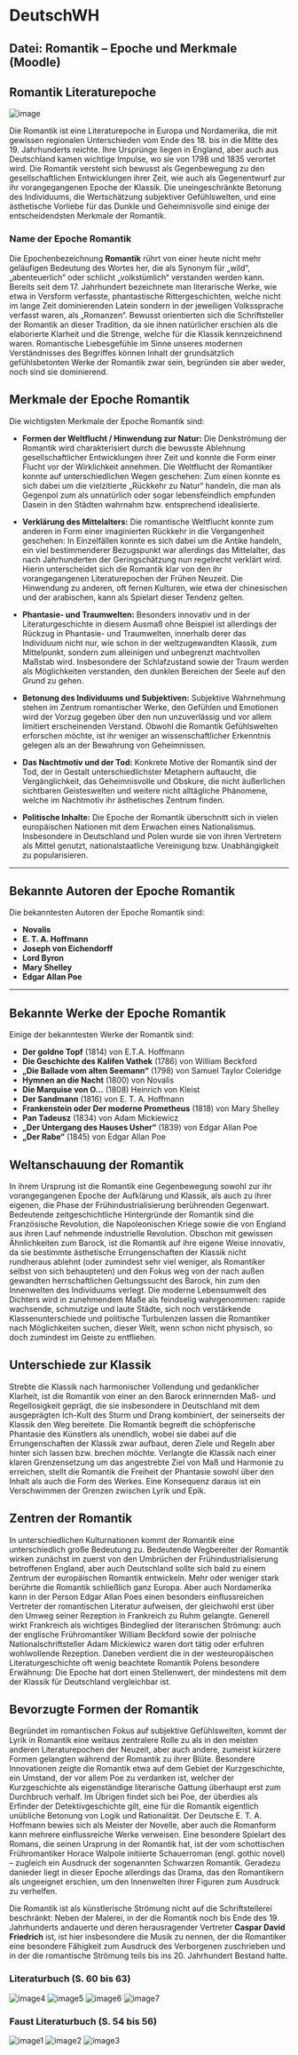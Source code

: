 # DeutschWH

## **Datei: Romantik – Epoche und Merkmale (Moodle)** ##



## Romantik Literaturepoche

![image](https://github.com/user-attachments/assets/0dfad973-18a3-4883-b779-5aeecfb6889b)

Die Romantik ist eine Literaturepoche in Europa und Nordamerika, die mit gewissen regionalen Unterschieden vom Ende des 18. bis in die Mitte des 19. Jahrhunderts reichte. Ihre Ursprünge liegen in England, aber auch aus Deutschland kamen wichtige Impulse, wo sie von 1798 und 1835 verortet wird. Die Romantik versteht sich bewusst als Gegenbewegung zu den gesellschaftlichen Entwicklungen ihrer Zeit, wie auch als Gegenentwurf zur ihr vorangegangenen Epoche der Klassik. Die uneingeschränkte Betonung des Individuums, die Wertschätzung subjektiver Gefühlswelten, und eine ästhetische Vorliebe für das Dunkle und Geheimnisvolle sind einige der entscheidendsten Merkmale der Romantik.

### Name der Epoche Romantik

Die Epochenbezeichnung **Romantik** rührt von einer heute nicht mehr geläufigen Bedeutung des Wortes her, die als Synonym für „wild“, „abenteuerlich“ oder schlicht „volkstümlich“ verstanden werden kann. Bereits seit dem 17. Jahrhundert bezeichnete man literarische Werke, wie etwa in Versform verfasste, phantastische Rittergeschichten, welche nicht im lange Zeit dominierenden Latein sondern in der jeweiligen Volkssprache verfasst waren, als „Romanzen“. Bewusst orientierten sich die Schriftsteller der Romantik an dieser Tradition, da sie ihnen natürlicher erschien als die elaborierte Klarheit und die Strenge, welche für die Klassik kennzeichnend waren. Romantische Liebesgefühle im Sinne unseres modernen Verständnisses des Begriffes können Inhalt der grundsätzlich gefühlsbetonten Werke der Romantik zwar sein, begründen sie aber weder, noch sind sie dominierend.

## Merkmale der Epoche Romantik

Die wichtigsten Merkmale der Epoche Romantik sind:

- **Formen der Weltflucht / Hinwendung zur Natur:**
  Die Denkströmung der Romantik wird charakterisiert durch die bewusste Ablehnung gesellschaftlicher Entwicklungen ihrer Zeit und konnte die Form einer Flucht vor der Wirklichkeit annehmen. Die Weltflucht der Romantiker konnte auf unterschiedlichen Wegen geschehen: Zum einen konnte es sich dabei um die vielzitierte „Rückkehr zu Natur“ handeln, die man als Gegenpol zum als unnatürlich oder sogar lebensfeindlich empfunden Dasein in den Städten wahrnahm bzw. entsprechend idealisierte.

- **Verklärung des Mittelalters:**
  Die romantische Weltflucht konnte zum anderen in Form einer imaginierten Rückkehr in die Vergangenheit geschehen: In Einzelfällen konnte es sich dabei um die Antike handeln, ein viel bestimmenderer Bezugspunkt war allerdings das Mittelalter, das nach Jahrhunderten der Geringschätzung nun regelrecht verklärt wird. Hierin unterscheidet sich die Romantik klar von den ihr vorangegangenen Literaturepochen der Frühen Neuzeit. Die Hinwendung zu anderen, oft fernen Kulturen, wie etwa der chinesischen und der arabischen, kann als Spielart dieser Tendenz gelten.

- **Phantasie- und Traumwelten:**
  Besonders innovativ und in der Literaturgeschichte in diesem Ausmaß ohne Beispiel ist allerdings der Rückzug in Phantasie- und Traumwelten, innerhalb derer das Individuum nicht nur, wie schon in der weltzugewandten Klassik, zum Mittelpunkt, sondern zum alleinigen und unbegrenzt machtvollen Maßstab wird. Insbesondere der Schlafzustand sowie der Traum werden als Möglichkeiten verstanden, den dunklen Bereichen der Seele auf den Grund zu gehen.

- **Betonung des Individuums und Subjektiven:**
  Subjektive Wahrnehmung stehen im Zentrum romantischer Werke, den Gefühlen und Emotionen wird der Vorzug gegeben über den nun unzuverlässig und vor allem limitiert erscheinenden Verstand. Obwohl die Romantik Gefühlswelten erforschen möchte, ist ihr weniger an wissenschaftlicher Erkenntnis gelegen als an der Bewahrung von Geheimnissen.

- **Das Nachtmotiv und der Tod:**
  Konkrete Motive der Romantik sind der Tod, der in Gestalt unterschiedlichster Metaphern auftaucht, die Vergänglichkeit, das Geheimnisvolle und Obskure, die nicht äußerlichen sichtbaren Geisteswelten und weitere nicht alltägliche Phänomene, welche im Nachtmotiv ihr ästhetisches Zentrum finden.

- **Politische Inhalte:**
  Die Epoche der Romantik überschnitt sich in vielen europäischen Nationen mit dem Erwachen eines Nationalismus. Insbesondere in Deutschland und Polen wurde sie von ihren Vertretern als Mittel genutzt, nationalstaatliche Vereinigung bzw. Unabhängigkeit zu popularisieren.

---

## Bekannte Autoren der Epoche Romantik

Die bekanntesten Autoren der Epoche Romantik sind:

- **Novalis**
- **E. T. A. Hoffmann**
- **Joseph von Eichendorff**
- **Lord Byron**
- **Mary Shelley**
- **Edgar Allan Poe**

---

## Bekannte Werke der Epoche Romantik

Einige der bekanntesten Werke der Romantik sind:

- **Der goldne Topf** (1814) von E.T.A. Hoffmann
- **Die Geschichte des Kalifen Vathek** (1786) von William Beckford
- **„Die Ballade vom alten Seemann“** (1798) von Samuel Taylor Coleridge
- **Hymnen an die Nacht** (1800) von Novalis
- **Die Marquise von O…** (1808) Heinrich von Kleist
- **Der Sandmann** (1816) von E. T. A. Hoffmann
- **Frankenstein oder Der moderne Prometheus** (1818) von Mary Shelley
- **Pan Tadeusz** (1834) von Adam Mickiewicz
- **„Der Untergang des Hauses Usher“** (1839) von Edgar Allan Poe
- **„Der Rabe“** (1845) von Edgar Allan Poe

## Weltanschauung der Romantik

In ihrem Ursprung ist die Romantik eine Gegenbewegung sowohl zur ihr vorangegangenen Epoche der Aufklärung und Klassik, als auch zu ihrer eigenen, die Phase der Frühindustrialisierung berührenden Gegenwart. Bedeutende zeitgeschichtliche Hintergründe der Romantik sind die Französische Revolution, die Napoleonischen Kriege sowie die von England aus ihren Lauf nehmende industrielle Revolution. Obschon mit gewissen Ähnlichkeiten zum Barock, ist die Romantik auf ihre eigene Weise innovativ, da sie bestimmte ästhetische Errungenschaften der Klassik nicht rundheraus ablehnt (oder zumindest sehr viel weniger, als Romantiker selbst von sich behaupteten) und den Fokus weg von der nach außen gewandten herrschaftlichen Geltungssucht des Barock, hin zum den Innenwelten des Individuums verlegt. Die moderne Lebensumwelt des Dichters wird in zunehmendem Maße als feindselig wahrgenommen: rapide wachsende, schmutzige und laute Städte, sich noch verstärkende Klassenunterschiede und politische Turbulenzen lassen die Romantiker nach Möglichkeiten suchen, dieser Welt, wenn schon nicht physisch, so doch zumindest im Geiste zu entfliehen.

## Unterschiede zur Klassik

Strebte die Klassik nach harmonischer Vollendung und gedanklicher Klarheit, ist die Romantik von einer an den Barock erinnernden Maß- und Regellosigkeit geprägt, die sie insbesondere in Deutschland mit dem ausgeprägten Ich-Kult des Sturm und Drang kombiniert, der seinerseits der Klassik den Weg bereitete. Die Romantik begreift die schöpferische Phantasie des Künstlers als unendlich, wobei sie dabei auf die Errungenschaften der Klassik zwar aufbaut, deren Ziele und Regeln aber hinter sich lassen bzw. brechen möchte. Verlangte die Klassik nach einer klaren Grenzensetzung um das angestrebte Ziel von Maß und Harmonie zu erreichen, stellt die Romantik die Freiheit der Phantasie sowohl über den Inhalt als auch die Form des Werkes. Eine Konsequenz daraus ist ein Verschwimmen der Grenzen zwischen Lyrik und Epik.

## Zentren der Romantik

In unterschiedlichen Kulturnationen kommt der Romantik eine unterschiedlich große Bedeutung zu. Bedeutende Wegbereiter der Romantik wirken zunächst im zuerst von den Umbrüchen der Frühindustrialisierung betroffenen England, aber auch Deutschland sollte sich bald zu einem Zentrum der europäischen Romantik entwickeln. Mehr oder weniger stark berührte die Romantik schließlich ganz Europa. Aber auch Nordamerika kann in der Person Edgar Allan Poes einen besonders einflussreichen Vertreter der romantischen Literatur aufweisen, der gleichwohl erst über den Umweg seiner Rezeption in Frankreich zu Ruhm gelangte. Generell wirkt Frankreich als wichtiges Bindeglied der literarischen Strömung: auch der englische Frühromantiker William Beckford sowie der polnische Nationalschriftsteller Adam Mickiewicz waren dort tätig oder erfuhren wohlwollende Rezeption. Daneben verdient die in der westeuropäischen Literaturgeschichte oft wenig beachtete Romantik Polens besondere Erwähnung: Die Epoche hat dort einen Stellenwert, der mindestens mit dem der Klassik für Deutschland vergleichbar ist.

## Bevorzugte Formen der Romantik

Begründet im romantischen Fokus auf subjektive Gefühlswelten, kommt der Lyrik in Romantik eine weitaus zentralere Rolle zu als in den meisten anderen Literaturepochen der Neuzeit, aber auch andere, zumeist kürzere Formen gelangten während der Romantik zu ihrer Blüte. Besondere Innovationen zeigte die Romantik etwa auf dem Gebiet der Kurzgeschichte, ein Umstand, der vor allem Poe zu verdanken ist, welcher der Kurzgeschichte als eigenständige literarische Gattung überhaupt erst zum Durchbruch verhalf. Im Übrigen findet sich bei Poe, der überdies als Erfinder der Detektivgeschichte gilt, eine für die Romantik eigentlich unübliche Betonung von Logik und Rationalität. Der Deutsche E. T. A. Hoffmann bewies sich als Meister der Novelle, aber auch die Romanform kann mehrere einflussreiche Werke verweisen. Eine besondere Spielart des Romans, die seinen Ursprung in der Romantik hat, ist der vom schottischen Frühromantiker Horace Walpole initiierte Schauerroman (engl. gothic novel) – zugleich ein Ausdruck der sogenannten Schwarzen Romantik. Geradezu danieder liegt in dieser Epoche allerdings das Drama, das den Romantikern als ungeeignet erschien, um den Innenwelten ihrer Figuren zum Ausdruck zu verhelfen.

Die Romantik ist als künstlerische Strömung nicht auf die Schriftstellerei beschränkt: Neben der Malerei, in der die Romantik noch bis Ende des 19. Jahrhunderts andauerte und deren herausragender Vertreter **Caspar David Friedrich** ist, ist hier insbesondere die Musik zu nennen, der die Romantiker eine besondere Fähigkeit zum Ausdruck des Verborgenen zuschrieben und in der die romantische Strömung teils bis ins 20. Jahrhundert Bestand hatte.


### **Literaturbuch (S. 60 bis 63)** ### 
![image4](https://github.com/user-attachments/assets/f5a0187c-8f90-4f88-9a86-4f729588b8b5)
![image5](https://github.com/user-attachments/assets/d9e49368-db4d-492e-9b16-23509fecd555)
![image6](https://github.com/user-attachments/assets/4d27c234-007f-4c1d-9050-7e46db44f446)
![image7](https://github.com/user-attachments/assets/5c4317a3-b30b-4604-af1a-506e5022cac9)

### **Faust Literaturbuch (S. 54 bis 56)** ### 
![image1](https://github.com/user-attachments/assets/db8d468f-fd84-43ae-bbae-5e8a2c133080)
![image2](https://github.com/user-attachments/assets/cd0917e8-7fc0-4d08-b8c4-180d38e5adcd)
![image3](https://github.com/user-attachments/assets/c296f7cd-2a21-4f29-bcaa-97d3bbaad068)




